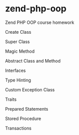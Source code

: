 # zend-php-oop
Zend PHP OOP course homework

Create Class

Super Class

Magic Method

Abstract Class and Method

Interfaces

Type Hinting

Custom Exception Class

Traits

Prepared Statements

Stored Procedure

Transactions
